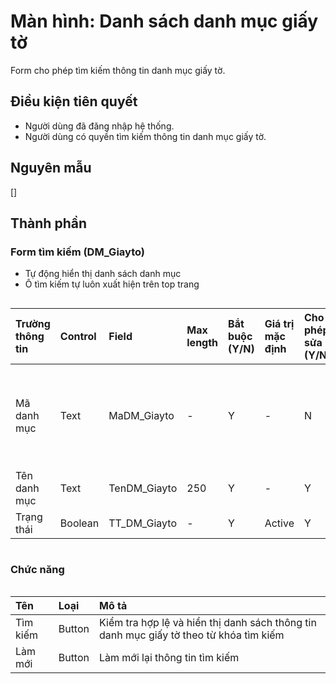 # Màn hình: Danh sách danh mục giấy tờ
Form cho phép tìm kiếm thông tin danh mục giấy tờ.

## Điều kiện tiên quyết
- Người dùng đã đăng nhập hệ thống.
- Người dùng có quyền tìm kiếm thông tin danh mục giấy tờ.

## Nguyên mẫu
[]

## Thành phần

### Form tìm kiếm (DM_Giayto)
- Tự động hiển thị danh sách danh mục 
- Ô tìm kiếm tự luôn xuất hiện trên top trang

<div style="overflow-x:auto">

| Trường thông tin | Control  | Field           | Max length | Bắt buộc (Y/N) | Giá trị mặc định | Cho phép sửa (Y/N) | Mô tả                                           |
|:-----------------|:---------|:----------------|:-----------|:---------------|:-----------------|:-------------------|:------------------------------------------------|
| Mã danh mục      | Text     | MaDM_Giayto      | -         | Y              | -                | N                  | Mã danh mục tự tăng trong danh sách             |
| Tên danh mục     | Text     | TenDM_Giayto     | 250       | Y              | -                | Y                  |                                                 |
| Trạng thái       | Boolean  | TT_DM_Giayto     | -         | Y              | Active           | Y                  |                                                 |

</div>

### Chức năng

<div style="overflow-x:auto">

| Tên          | Loại   | Mô tả                                                                                           |
|:-------------|:-------|:------------------------------------------------------------------------------------------------|
| Tìm kiếm     | Button | Kiểm tra hợp lệ và hiển thị danh sách thông tin danh mục giấy tờ theo từ khóa tìm kiếm          |
| Làm mới      | Button | Làm mới lại thông tin tìm kiếm                                                                  |
